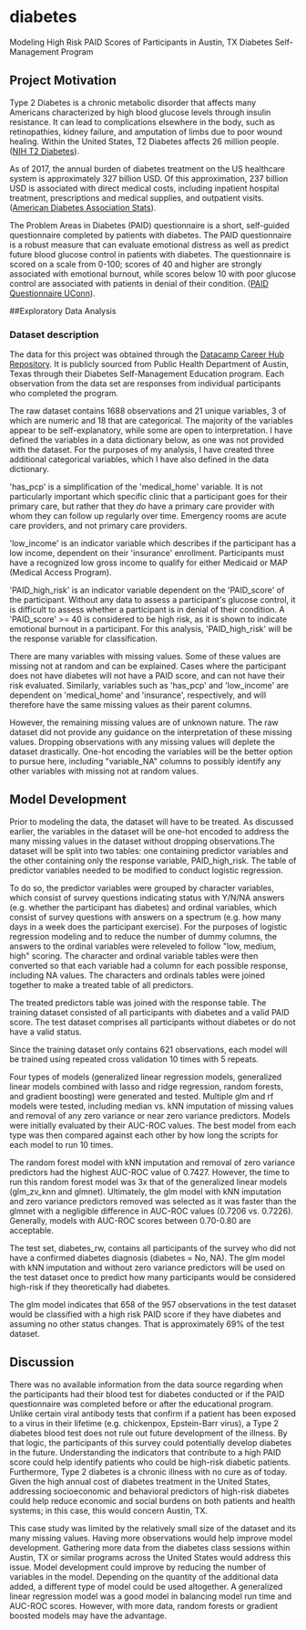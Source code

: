 # diabetes

Modeling High Risk PAID Scores of Participants in Austin, TX Diabetes Self-Management Program

## Project Motivation

Type 2 Diabetes is a chronic metabolic disorder that affects many
Americans characterized by high blood glucose levels through insulin
resistance. It can lead to complications elsewhere in the body, such as
retinopathies, kidney failure, and amputation of limbs due to poor wound
healing. Within the United States, T2 Diabetes affects 26 million
people. ([NIH T2 Diabetes](https://www.nih.gov/research-training/accelerating-medicines-partnership-amp/type-2-diabetes)).

As of 2017, the annual burden of diabetes treatment on the US healthcare
system is approximately 327 billion USD. Of this approximation, 237
billion USD is associated with direct medical costs, including inpatient
hospital treatment, prescriptions and medical supplies, and outpatient
visits. ([American Diabetes Association
Stats](https://www.diabetes.org/resources/statistics/cost-diabetes)).

The Problem Areas in Diabetes (PAID) questionnaire is a short,
self-guided questionnaire completed by patients with diabetes. The PAID
questionnaire is a robust measure that can evaluate emotional distress
as well as predict future blood glucose control in patients with
diabetes. The questionnaire is scored on a scale from 0-100; scores of
40 and higher are strongly associated with emotional burnout, while
scores below 10 with poor glucose control are associated with patients
in denial of their condition. ([PAID Questionnaire UConn](https://www.huskyhealthct.org/providers/provider_postings/diabetes/PAID_problem_areas_in_diabetes_questionnaire.pdf)).

##Exploratory Data Analysis
### Dataset description

The data for this project was obtained through the [Datacamp Career Hub
Repository](https://github.com/datacamp/careerhub-data/tree/master/Diabetes%20Self-Management).
It is publicly sourced from Public Health Department of Austin, Texas
through their Diabetes Self-Management Education program. Each
observation from the data set are responses from individual participants
who completed the program.

The raw dataset contains 1688 observations and 21 unique variables, 3 of which are numeric and 18 that are categorical. The majority of the variables appear to be self-explanatory, while some are open to interpretation. I have defined
the variables in a data dictionary below, as one was not provided with
the dataset. For the purposes of my analysis, I have created three
additional categorical variables, which I have also defined in the data
dictionary.

'has_pcp' is a simplification of the 'medical_home'
variable. It is not particularly important which specific clinic that a
participant goes for their primary care, but rather that they *do* have
a primary care provider with whom they can follow up regularly over
time. Emergency rooms are acute care providers, and not primary care
providers.

'low_income' is an indicator variable which describes if the participant
has a low income, dependent on their 'insurance' enrollment.
Participants must have a recognized low gross income to qualify for
either Medicaid or MAP (Medical Access Program).

'PAID_high_risk' is an indicator variable dependent on the 'PAID_score'
of the participant. Without any data to assess a participant's glucose
control, it is difficult to assess whether a participant is in denial of
their condition. A 'PAID_score' \>= 40 is considered to be high risk, as
it is shown to indicate emotional burnout in a participant. For this
analysis, 'PAID_high_risk' will be the response variable for
classification.

There are many variables with missing values. Some of these values are missing not at random and can be explained. Cases where the participant does not have diabetes will not have a PAID score, and can not have their risk evaluated. Similarly, variables such as 'has_pcp' and 'low_income' are dependent on
'medical_home' and 'insurance', respectively, and will therefore have
the same missing values as their parent columns.

However, the remaining missing values are of unknown nature. The raw
dataset did not provide any guidance on the interpretation of these
missing values. Dropping observations with any missing values will
deplete the dataset drastically. One-hot encoding the variables will be the better option to pursue here, including "variable_NA" columns to possibly
identify any other variables with missing not at random values.

## Model Development
Prior to modeling the data, the dataset will have to be treated. As discussed earlier, the variables in the dataset will be one-hot encoded to address the many missing values in the dataset without dropping observations.The dataset will be split into two tables: one containing predictor variables and the other containing only the response variable, PAID_high_risk. The table of predictor variables needed to be modified to conduct logistic regression. 

To do so, the predictor variables were grouped by character variables, which consist of survey questions indicating status with Y/N/NA answers (e.g. whether the participant has diabetes) and ordinal variables, which consist of survey questions with answers on a spectrum (e.g. how many days in a week does the participant exercise). For the purposes of logistic regression modeling and to reduce the number of dummy columns, the answers to the ordinal variables were releveled to follow "low, medium, high" scoring. The character and ordinal variable tables were then converted so that each variable had a column for each possible response, including NA values. The characters and ordinals tables were joined together to make a treated table of all predictors.

The treated predictors table was joined with the response table. The training dataset consisted of all participants with diabetes and a valid PAID score. The test dataset comprises all participants without diabetes or do not have a valid status.

Since the training dataset only contains 621 observations, each model will be trained using repeated cross validation 10 times with 5 repeats.

Four types of models (generalized linear regression models, generalized linear models combined with lasso and ridge regression, random forests, and gradient boosting) were generated and tested. Multiple glm and rf models were tested, including median vs. kNN imputation of missing values and removal of any zero variance or near zero variance predictors. Models were initially evaluated by their AUC-ROC values. The best model from each type was then compared against each other by how long the scripts for each model to run 10 times.

The random forest model with kNN imputation and removal of zero variance predictors had the highest AUC-ROC value of 0.7427. However, the time to run this random forest model was 3x that of the generalized linear models (glm_zv_knn and glmnet). Ultimately, the glm model with kNN imputation and zero variance predictors removed was selected as it was faster than the glmnet with a negligible difference in AUC-ROC values (0.7206 vs. 0.7226). Generally, models with AUC-ROC scores between 0.70-0.80 are acceptable.

The test set, diabetes_rw, contains all participants of the survey who did not have a confirmed diabetes diagnosis (diabetes = No, NA). The glm model with kNN imputation and without zero variance predictors will be used on the test dataset once to predict how many participants would be considered high-risk if they theoretically had diabetes.

The glm model indicates that 658 of the 957 observations in the test dataset would be classified with a high risk PAID score if they have diabetes and assuming no other status changes. That is approximately 69% of the test dataset.

## Discussion

There was no available information from the data source regarding when the participants had their blood test for diabetes conducted or if the PAID questionnaire was completed before or after the educational program. Unlike certain viral antibody tests that confirm if a patient has been exposed to a virus in their lifetime (e.g. chickenpox, Epstein-Barr virus), a Type 2 diabetes blood test does not rule out future development of the illness. By that logic, the participants of this survey could potentially develop diabetes in the future. Understanding the indicators that contribute to a high PAID score could help identify patients who could be high-risk diabetic patients. Furthermore, Type 2 diabetes is a chronic illness with no cure as of today. Given the high annual cost of diabetes treatment in the United States, addressing socioeconomic and behavioral predictors of high-risk diabetes could help reduce economic and social burdens on both patients and health systems; in this case, this would concern Austin, TX.

This case study was limited by the relatively small size of the dataset and its many missing values. Having more observations would help improve model development. Gathering more data from the diabetes class sessions within Austin, TX or similar programs across the United States would address this issue. Model development could improve by reducing the number of variables in the model. Depending on the quantity of the additional data added, a different type of model could be used altogether. A generalized linear regression model was a good model in balancing model run time and AUC-ROC scores. However, with more data, random forests or gradient boosted models may have the advantage.

